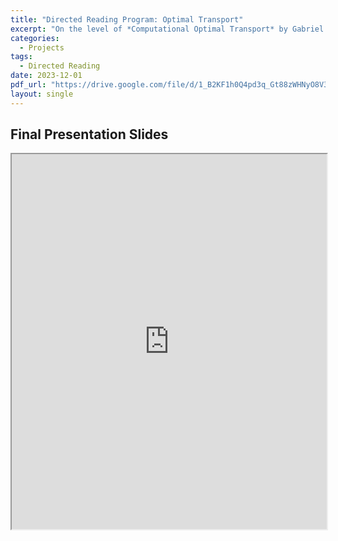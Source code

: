```yaml
---
title: "Directed Reading Program: Optimal Transport"
excerpt: "On the level of *Computational Optimal Transport* by Gabriel Peyré and Marco Cuturi"
categories:
  - Projects
tags:
  - Directed Reading
date: 2023-12-01
pdf_url: "https://drive.google.com/file/d/1_B2KF1h0Q4pd3q_Gt88zWHNyO8V3P0wO/view?usp=sharing"
layout: single
---
```


## Final Presentation Slides
<iframe src="https://AHiray.github.io/files/portfolio_pdfs/DRP_Fall_2023_Optimal_Transport.pdf" width="100%" height="600px"></iframe>

